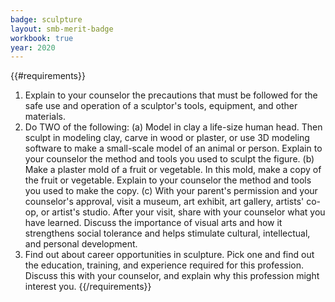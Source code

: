 ```yaml
---
badge: sculpture
layout: smb-merit-badge
workbook: true
year: 2020
---
```


{{#requirements}}
1. Explain to your counselor the precautions that must be followed for the safe use and operation of a sculptor's tools, equipment, and other materials.
2. Do TWO of the following:
    (a) Model in clay a life-size human head. Then sculpt in modeling clay, carve in wood or plaster, or use 3D modeling software to make a small-scale model of an animal or person. Explain to your counselor the method and tools you used to sculpt the figure.
    (b) Make a plaster mold of a fruit or vegetable. In this mold, make a copy of the fruit or vegetable. Explain to your counselor the method and tools you used to make the copy.
    (c) With your parent's permission and your counselor's approval, visit a museum, art exhibit, art gallery, artists' co-op, or artist's studio. After your visit, share with your counselor what you have learned. Discuss the importance of visual arts and how it strengthens social tolerance and helps stimulate cultural, intellectual, and personal development.
3. Find out about career opportunities in sculpture. Pick one and find out the education, training, and experience required for this profession. Discuss this with your counselor, and explain why this profession might interest you.
{{/requirements}}
